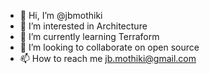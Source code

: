 - 👋 Hi, I’m @jbmothiki
- 👀 I’m interested in Architecture
- 🌱 I’m currently learning Terraform
- 💞️ I’m looking to collaborate on open source
- 📫 How to reach me jb.mothiki@gmail.com

<!---
jbmothiki/jbmothiki is a ✨ special ✨ repository because its `README.md` (this file) appears on your GitHub profile.
You can click the Preview link to take a look at your changes.
--->
